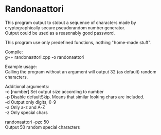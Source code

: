 # Randonaattori  
  
This program output to stdout a sequence of characters made by  
cryptographically secure pseudorandom number generator.  
Output could be used as a reasonably good password.  
  
This program use only predefined functions, nothing "home-made stuff".  
  
Compile:  
g++ randonaattori.cpp -o randonaattori  
  
Example usage:  
Calling the program without an argument will output 32 (as default) random characters.  
  
Additional arguments:  
-c [number] Set output size according to number  
-p          Disable defaultSkip. Means that similar looking chars are included.  
-d          Output only digits, 0-9  
-a          Only a-z and A-Z  
-z          Only special chars  
  
randonaattori -pzc 50  
Output 50 random special characters  
